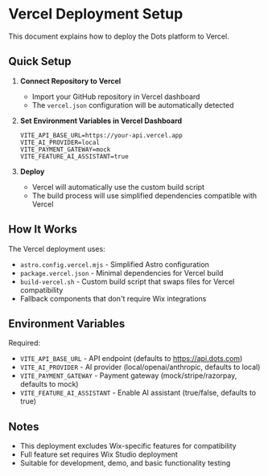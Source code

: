 # Vercel Deployment Setup

This document explains how to deploy the Dots platform to Vercel.

## Quick Setup

1. **Connect Repository to Vercel**
   - Import your GitHub repository in Vercel dashboard
   - The `vercel.json` configuration will be automatically detected

2. **Set Environment Variables in Vercel Dashboard**
   ```
   VITE_API_BASE_URL=https://your-api.vercel.app
   VITE_AI_PROVIDER=local
   VITE_PAYMENT_GATEWAY=mock
   VITE_FEATURE_AI_ASSISTANT=true
   ```

3. **Deploy**
   - Vercel will automatically use the custom build script
   - The build process will use simplified dependencies compatible with Vercel

## How It Works

The Vercel deployment uses:
- `astro.config.vercel.mjs` - Simplified Astro configuration
- `package.vercel.json` - Minimal dependencies for Vercel build
- `build-vercel.sh` - Custom build script that swaps files for Vercel compatibility
- Fallback components that don't require Wix integrations

## Environment Variables

Required:
- `VITE_API_BASE_URL` - API endpoint (defaults to https://api.dots.com)
- `VITE_AI_PROVIDER` - AI provider (local/openai/anthropic, defaults to local)
- `VITE_PAYMENT_GATEWAY` - Payment gateway (mock/stripe/razorpay, defaults to mock)
- `VITE_FEATURE_AI_ASSISTANT` - Enable AI assistant (true/false, defaults to true)

## Notes

- This deployment excludes Wix-specific features for compatibility
- Full feature set requires Wix Studio deployment
- Suitable for development, demo, and basic functionality testing